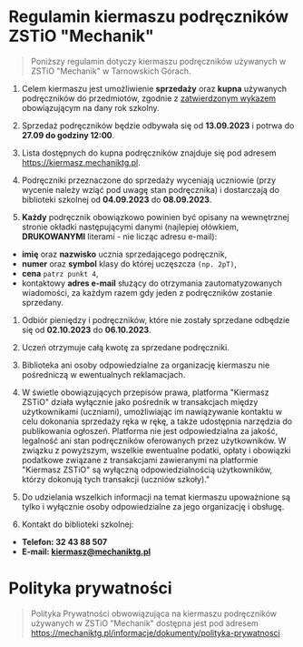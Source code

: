 # Regulamin kiermaszu podręczników ZSTiO "Mechanik"

> Poniższy regulamin dotyczy kiermaszu podręczników używanych w ZSTiO "Mechanik" w Tarnowskich Górach.

1. Celem kiermaszu jest umożliwienie **sprzedaży** oraz **kupna** używanych podręczników do przedmiotów, zgodnie z [zatwierdzonym wykazem](https://mechaniktg.pl/informacje/podreczniki) obowiązującym na dany rok szkolny.

1. Sprzedaż podręczników będzie odbywała się od **13.09.2023** i potrwa do **27.09 do godziny 12:00**.

1. Lista dostępnych do kupna podręczników znajduje się pod adresem https://kiermasz.mechaniktg.pl.

1. Podręczniki przeznaczone do sprzedaży wyceniają uczniowie (przy wycenie należy wziąć pod uwagę stan podręcznika) i dostarczają do biblioteki szkolnej od **04.09.2023** do **08.09.2023**.

1. **Każdy** podręcznik obowiązkowo powinien być opisany na wewnętrznej stronie okładki następującymi danymi (najlepiej ołówkiem, **DRUKOWANYMI** literami - nie licząc adresu e-mail):

-   **imię** oraz **nazwisko** ucznia sprzedającego podręcznik,
-   **numer** oraz **symbol** klasy do której uczęszcza `(np. 2pT)`,
-   **cena** `patrz punkt 4`,
-   kontaktowy **adres e-mail** służący do otrzymania zautomatyzowanych wiadomości, za każdym razem gdy jeden z podręczników zostanie sprzedany.

1. Odbiór pieniędzy i podręczników, które nie zostały sprzedane odbędzie się od **02.10.2023** do **06.10.2023**.

1. Uczeń otrzymuje całą kwotę za sprzedane podręczniki.

1. Biblioteka ani osoby odpowiedzialne za organizację kiermaszu nie pośredniczą w ewentualnych reklamacjach.

1. W świetle obowiązujących przepisów prawa, platforma "Kiermasz ZSTiO" działa wyłącznie jako pośrednik w transakcjach między użytkownikami (uczniami), umożliwiając im nawiązywanie kontaktu w celu dokonania sprzedaży ręka w rękę, a także udostępnia narzędzia do publikowania ogłoszeń. Platforma nie jest odpowiedzialna za jakość, legalność ani stan podręczników oferowanych przez użytkowników. W związku z powyższym, wszelkie ewentualne podatki, opłaty i obowiązki podatkowe związane z transakcjami zawieranymi na platformie "Kiermasz ZSTiO" są wyłączną odpowiedzialnością użytkowników, którzy dokonują tych transakcji (uczniów szkoły)."

1. Do udzielania wszelkich informacji na temat kiermaszu upoważnione są tylko i wyłącznie osoby odpowiedzialne za jego organizację i obsługę.

1. Kontakt do biblioteki szkolnej:

-   **Telefon: 32 43 88 507**
-   **E-mail: kiermasz@mechaniktg.pl**

# Polityka prywatności

> Polityka Prywatności obwowiązująca na kiermaszu podręczników używanych w ZSTiO "Mechanik" dostępna jest pod adresem https://mechaniktg.pl/informacje/dokumenty/polityka-prywatnosci
